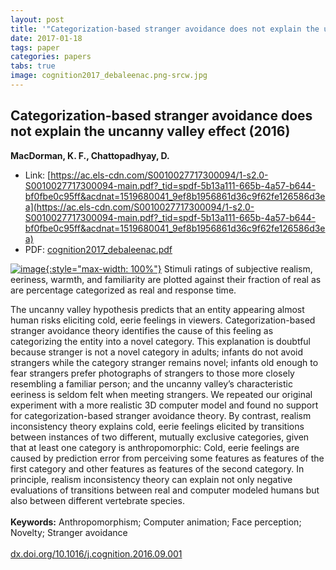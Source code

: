 ```yaml
---
layout: post
title: '"Categorization-based stranger avoidance does not explain the uncanny valley effect (2016)"'
date: 2017-01-18
tags: paper
categories: papers
tabs: true
image: cognition2017_debaleenac.png-srcw.jpg
---
```


## Categorization-based stranger avoidance does not explain the uncanny valley effect (2016)
**MacDorman, K. F., Chattopadhyay, D.**
- Link: [https://ac.els-cdn.com/S0010027717300094/1-s2.0-S0010027717300094-main.pdf?_tid=spdf-5b13a111-665b-4a57-b644-bf0fbe0c95ff&acdnat=1519680041_9ef8b1956861d36c9f62fe126586d3ea](https://ac.els-cdn.com/S0010027717300094/1-s2.0-S0010027717300094-main.pdf?_tid=spdf-5b13a111-665b-4a57-b644-bf0fbe0c95ff&acdnat=1519680041_9ef8b1956861d36c9f62fe126586d3ea)
- PDF: [cognition2017_debaleenac.pdf](/documents/cognition2017_debaleenac.pdf)


[![image](https://www.evl.uic.edu/output/originals/cognition2017_debaleenac.png-srcw.jpg){:style="max-width: 100%"}](https://www.evl.uic.edu/output/originals/cognition2017_debaleenac.png-srcw.jpg)
Stimuli ratings of subjective realism, eeriness, warmth, and familiarity are plotted against their fraction of real as are percentage categorized as real and response time.

The uncanny valley hypothesis predicts that an entity appearing almost human risks eliciting cold, eerie feelings in viewers. Categorization-based stranger avoidance theory identifies the cause of this feeling as categorizing the entity into a novel category. This explanation is doubtful because stranger is not a novel category in adults; infants do not avoid strangers while the category stranger remains novel; infants old enough to fear strangers prefer photographs of strangers to those more closely resembling a familiar person; and the uncanny valley&rsquo;s characteristic eeriness is seldom felt when meeting strangers. We repeated our original experiment with a more realistic 3D computer model and found no support for categorization-based stranger avoidance theory. By contrast, realism inconsistency theory explains cold, eerie feelings elicited by transitions between instances of two different, mutually exclusive categories, given that at least one category is anthropomorphic: Cold, eerie feelings are caused by prediction error
from perceiving some features as features of the first category and other features as features of the second category. In principle, realism inconsistency theory can explain not only negative evaluations of transitions between real and computer modeled humans but also between different vertebrate species.<br><br>
<strong>Keywords:</strong> Anthropomorphism; Computer animation; Face perception; Novelty; Stranger avoidance<br><br>
<a href="http://dx.doi.org/10.1016/j.cognition.2016.09.001">dx.doi.org/10.1016/j.cognition.2016.09.001</a>
